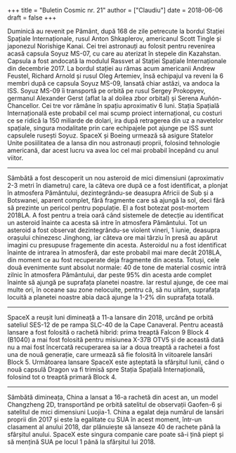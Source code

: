 +++
title = "Buletin Cosmic nr. 21"
author = ["Claudiu"]
date = 2018-06-06
draft = false
+++

Duminică au revenit pe Pământ, după 168 de zile petrecute la bordul Stației Spațiale Internaționale, rusul Anton Shkaplerov, americanul Scott Tingle și japonezul Norishige Kanai. Cei trei astronauți au folosit pentru revenirea acasă capsula Soyuz MS-07, cu care au aterizat în stepele din Kazahstan. Capsula a fost andocată la modulul Rassvet al Stației Spațiale Internaționale din decembrie 2017. La bordul stației au rămas acum americanii Andrew Feustel, Richard Arnold și rusul Oleg Artemiev, însă echipajul va reveni la 6 membri după ce capsula Soyuz MS-09, lansată chiar astăzi, va andoca la ISS. Soyuz MS-09 îi transportă pe orbită pe rusul Sergey Prokopyev, germanul Alexander Gerst (aflat la al doilea zbor orbital) și Serena Auñón-Chancellor. Cei tre vor rămâne în spațiu aproximativ 6 luni. Stația Spațială Internațională este probabil cel mai scump proiect internațional, cu costuri ce se ridică la 150 miliarde de dolari, ira după retragerea din uz a navetelor spațiale, singura modalitate prin care echipajele pot ajunge pe ISS sunt capsulele rusești Soyuz. SpaceX și Boeing urmează să asigure Statelor Unite posiilitatea de a lansa din nou astronauți proprii, folosind tehnologie americană, dar acest lucru va avea loc cel mai probabil începând cu anul viitor.

---

Sâmbătă a fost descoperit un nou asteroid de mici dimensiuni (aproximativ 2-3 metri în diametru) care, la câteva ore după ce a fost identificat, a plonjat în atmosfera Pământului, dezintegrându-se deasupra Africii de Sub și a Botswanei, aparent complet, fără fragmente care să ajungă la sol, deci fără să prezinte un pericol pentru populație. El a fost botezat post-mortem 2018LA. A fost pentru a treia oară când sistemele de detecție au identificat un asteroid înainte ca acesta să intre în atmosfera Pământului.
Tot un asteroid a fost observat dezintegrându-se violent vineri, 1 iunie, deasupra orașului chinezesc Jinghong, iar câteva ore mai târziu în presă au apărut imagini cu presupuse fragemente din acesta. Asteroidul nu a fost identificat înainte de intrarea în atmosferă, dar este probabil mai mare decât 2018LA, din moment ce au fost recuperate deja fragmente din acesta.
Totuși, cele două evenimente sunt absolut normale: 40 de tone de material cosmic intră zilnic în atmosfera Pământului, dar peste 95% din acesta arde complet înainte să ajungă pe suprafața planetei noastre. Iar restul ajunge, de cee mai multe ori, în oceane sau zone nelocuite, pentru că, să nu uităm, suprafața locuită a planetei noastre abia dacă ajunge la 1-2% din suprafața totală.

---

SpaceX a reușit luni dimineață a 11-a lansare din 2018, urcând pe orbită sateliul SES-12 de pe rampa SLC-40 de la Cape Canaveral. Pentru această lansare a fost folosită o rachetă hibrid: prima treaptă Falcon 9 Block 4 (B1040) a mai fost folosită pentru misiunea X-37B OTV5 și de această dată nu a mai fost încercată recuperarea sa iar a doua treaptă a rachetei a fost una de nouă generație, care urmează să fie folosită în viitoarele lansări Block 5. Următoarea lansare SpaceX este așteptată la sfârșitul lunii, când o nouă capsulă Dragon va fi trimisă spre Stația Spațială Internațională, folosind tot o treaptă primară Block 4.

---

Sâmbătă dimineața, China a lansat a 16-a rachetă din acest an, un model Changzheng 2D, transportând pe orbită satelitul de observații Gaofen-6 și satelitul de mici dimensiuni Luojia-1. China a egalat deja numărul de lansări proprii din 2017 și este la egalitate cu SUA în acest moment, într-un clasament al anului 2018, dar plănuiește să lanseze 40 de rachete până la sfârșitul anului. SpaceX este singura companie care poate să-i țină piept și să mențină SUA pe locul 1 până la sfărșitul lui 2018.